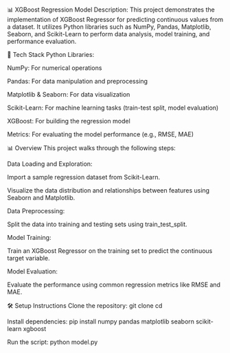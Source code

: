 📊 XGBoost Regression Model
Description:
This project demonstrates the implementation of XGBoost Regressor for predicting continuous values from a dataset. It utilizes Python libraries such as NumPy, Pandas, Matplotlib, Seaborn, and Scikit-Learn to perform data analysis, model training, and performance evaluation.

🔧 Tech Stack
Python Libraries:

NumPy: For numerical operations

Pandas: For data manipulation and preprocessing

Matplotlib & Seaborn: For data visualization

Scikit-Learn: For machine learning tasks (train-test split, model evaluation)

XGBoost: For building the regression model

Metrics: For evaluating the model performance (e.g., RMSE, MAE)

📊 Overview
This project walks through the following steps:

Data Loading and Exploration:

Import a sample regression dataset from Scikit-Learn.

Visualize the data distribution and relationships between features using Seaborn and Matplotlib.

Data Preprocessing:

Split the data into training and testing sets using train_test_split.

Model Training:

Train an XGBoost Regressor on the training set to predict the continuous target variable.

Model Evaluation:

Evaluate the performance using common regression metrics like RMSE and MAE.

🛠 Setup Instructions
Clone the repository:
git clone <repository-link>
cd <repository-folder>

Install dependencies:
pip install numpy pandas matplotlib seaborn scikit-learn xgboost

Run the script:
python model.py
